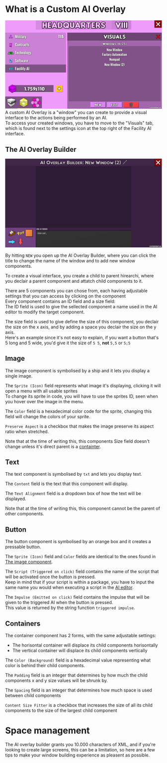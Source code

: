 # What is a Custom AI Overlay
![Facility AI Interface Visuals](/FAQ/Images/Facility%20AI%20Interface%20Visuals.png)
A custom AI Overlay is a "window" you can create to provide a visual interface to the actions being performed by an AI.<br>
To access your created windows, you have to move to the "Visuals" tab, which is found next to the settings icon at the top right of the Facility AI interface.

## The AI Overlay Builder
![AI Overlay Builder](/FAQ/Images/AI%20Overlay%20Builder.png)

By hitting `NEW` you open up the AI Overlay Builder, where you can click the title to change the name of the window and to add new window components.

To create a visual interface, you create a child to parent hirearchi, where you declair a parent component and attatch child components to it.

There are 5 components you can chose from, each having adjustable settings that you can access by clicking on the component<br>
Every component contains an ID field and a size field:<br>
The ID field is used to give the sellected component a name used in the AI editor to modify the target component.

The size field is used to give define the size of this component, you declair the size on the x axis, and by adding a space you declair the size on the y axis.<br>
Here's an example since it's not easy to explain, if you want a button that's 5 long and 5 wide, you'd give it the size of `5 5`, <b> not</b> `5,5` or `5;5`

## Image
The image component is symbolised by a ship and it lets you display a single image.

The `Sprite (Icon)` field represents what image it's displaying, clicking it will open a menu with all usable sprites<br>
To change its sprite in code, you will have to use the sprites ID, seen when you hover over the image in the menu.

The `Color` field is a hexadecimal color code for the sprite, changing this field will change the colors of your sprite.

`Preserve Aspect` is a checkbox that makes the image preserve its aspect ratio when stretched.

Note that at the time of writing this, this components Size field doesn't change unless it's direct parent is a [containter](#containers).

## Text
The text component is symbolised by `txt` and lets you display text.

The `Content` field is the text that this component will display.

The `Text Alignment` field is a dropdown box of how the text will be displayed.

Note that at the time of writing this, this component cannot be the parent of other components.

## Button
The button component is symbolised by an orange box and it creates a pressable button.

The `Sprite (Icon)` field and `Color` fields are identical to the ones found in [The image component](#image).

The `Script (Triggered on click)` field contains the name of the script that will be activated once the button is pressed.<br>
Keep in mind that if your script is within a package, you have to input the same name you would when executing a script in the [AI editor](Facility%20AI%20Scripting.md).

The `Impulse (Emitted on click)` field contains the impulse that will be given to the triggered AI when the button is pressed.<br>
This value is returned by the string function `triggered impulse`.

## Containers
The container component has 2 forms, with the same adjustable settings:
* The horisontal container will displace its child components horisontally
* The vertical container will displace its child components vertically

The `Color (Background)` field is a hexadecimal value representing what color is behind their child components.

The `Padding` field is an integer that determines by how much the child components x and y size values will be shrunk by.

The `Spacing` field is an integer that determines how much space is used between child components

`Content Size Fitter` is a checkbox that increases the size of all its child components to the size of the largest child component

# Space management

The AI overlay builder grants you 10.000 characters of XML, and if you're looking to create large screens, this can be a limitation, so here are a few tips to make your window building experience as pleasent as possible.



